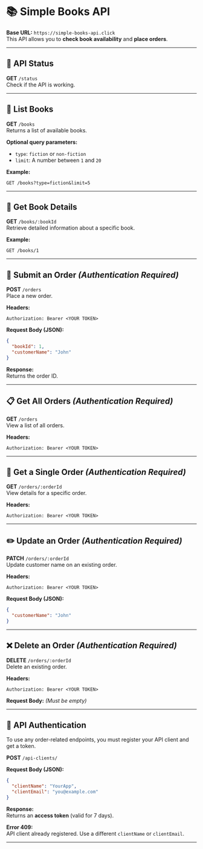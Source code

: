 # 📚 Simple Books API

**Base URL:** `https://simple-books-api.click`  
This API allows you to **check book availability** and **place orders**.

---

## 🔄 API Status

**GET** `/status`  
Check if the API is working.

---

## 📖 List Books

**GET** `/books`  
Returns a list of available books.

**Optional query parameters:**

- `type`: `fiction` or `non-fiction`
- `limit`: A number between `1` and `20`

**Example:**
```
GET /books?type=fiction&limit=5
```

---

## 📕 Get Book Details

**GET** `/books/:bookId`  
Retrieve detailed information about a specific book.

**Example:**
```
GET /books/1
```

---

## 🛒 Submit an Order _(Authentication Required)_

**POST** `/orders`  
Place a new order.

**Headers:**
```
Authorization: Bearer <YOUR TOKEN>
```

**Request Body (JSON):**
```json
{
  "bookId": 1,
  "customerName": "John"
}
```

**Response:**  
Returns the order ID.

---

## 📋 Get All Orders _(Authentication Required)_

**GET** `/orders`  
View a list of all orders.

**Headers:**
```
Authorization: Bearer <YOUR TOKEN>
```

---

## 📄 Get a Single Order _(Authentication Required)_

**GET** `/orders/:orderId`  
View details for a specific order.

**Headers:**
```
Authorization: Bearer <YOUR TOKEN>
```

---

## ✏️ Update an Order _(Authentication Required)_

**PATCH** `/orders/:orderId`  
Update customer name on an existing order.

**Headers:**
```
Authorization: Bearer <YOUR TOKEN>
```

**Request Body (JSON):**
```json
{
  "customerName": "John"
}
```

---

## ❌ Delete an Order _(Authentication Required)_

**DELETE** `/orders/:orderId`  
Delete an existing order.

**Headers:**
```
Authorization: Bearer <YOUR TOKEN>
```

**Request Body:** *(Must be empty)*

---

## 🔐 API Authentication

To use any order-related endpoints, you must register your API client and get a token.

**POST** `/api-clients/`  

**Request Body (JSON):**
```json
{
  "clientName": "YourApp",
  "clientEmail": "you@example.com"
}
```

**Response:**  
Returns an **access token** (valid for 7 days).

**Error 409:**  
API client already registered. Use a different `clientName` or `clientEmail`.

---

